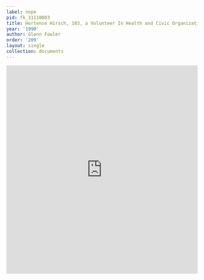 ```yaml
---
label: nope
pid: fk_31110003
title: Hortense Hirsch, 103, a Volunteer In Health and Civic Organizations
year: '1990'
author: Glenn Fowler
order: '209'
layout: single
collection: documents
---
```

<iframe src="https://northwestern.app.box.com/embed/s/f94np8o2ogs547r61ptpscl679xkoi0w?sortColumn=date&view=list" width="100%" height="550" frameborder="0" allowfullscreen webkitallowfullscreen msallowfullscreen></iframe>
